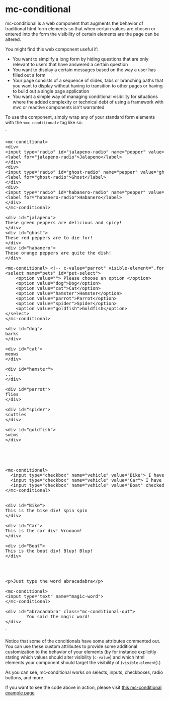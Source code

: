 # mc-conditional

mc-conditional is a web component that augments the behavior of traditional html form elements so that when certain values are chosen or entered into the form the visibility of certain elements are the page can be altered.

You might find this web component useful if:

- You want to simplify a long form by hiding questions that are only relevant to users that have answered a certain question
- You want to display a certain messages based on the way a user has filled out a form
- Your page consists of a sequence of slides, tabs or branching paths that you want to display without having to transition to other pages or having to build out a single page application
- You want a simple way of managing conditional visibility for situations where the added complexity or technical debt of using a framework with mvc or reactive components isn't warranted

To use the component, simply wrap any of your standard form elements with the `<mc-conditional>` tag like so:

`
<pre>
&lt;mc-conditional&gt;
&lt;div&gt;
&lt;input type="radio" id="jalapeno-radio" name="pepper" value="jalapeno"&gt;
&lt;label for="jalapeno-radio"&gt;Jalapeno&lt;/label&gt;
&lt;/div&gt;
&lt;div&gt;
&lt;input type="radio" id="ghost-radio" name="pepper" value="ghost"&gt;
&lt;label for="ghost-radio"&gt;Ghost&lt;/label&gt;
&lt;/div&gt;
&lt;div&gt;
&lt;input type="radio" id="habanero-radio" name="pepper" value="habanero"&gt;
&lt;label for="habanero-radio"&gt;Habanero&lt;/label&gt;
&lt;/div&gt;
&lt;/mc-conditional&gt;

&lt;div id="jalapeno"&gt;
These green peppers are delicious and spicy!
&lt;/div&gt;
&lt;div id="ghost"&gt;
These red peppers are to die for!
&lt;/div&gt;
&lt;div id="habanero"&gt;
These orange peppers are quite the dish!
&lt;/div&gt;

&lt;mc-conditional&gt; &lt;!-- c-value="parrot" visible-element=".form-controls"&gt; --&gt;
&lt;select name="pets" id="pet-select"&gt;
    &lt;option value=""&gt; Please choose an option &lt;/option&gt;
    &lt;option value="dog"&gt;Dog&lt;/option&gt;
    &lt;option value="cat"&gt;Cat&lt;/option&gt;
    &lt;option value="hamster"&gt;Hamster&lt;/option&gt;
    &lt;option value="parrot"&gt;Parrot&lt;/option&gt;
    &lt;option value="spider"&gt;Spider&lt;/option&gt;
    &lt;option value="goldfish"&gt;Goldfish&lt;/option&gt;
&lt;/select&gt;
&lt;/mc-conditional&gt;

&lt;div id="dog"&gt;
barks
&lt;/div&gt;

&lt;div id="cat"&gt;
meows
&lt;/div&gt;

&lt;div id="hamster"&gt;
...
&lt;/div&gt;

&lt;div id="parrot"&gt;
flies
&lt;/div&gt;

&lt;div id="spider"&gt;
scuttles
&lt;/div&gt;

&lt;div id="goldfish"&gt;
swims
&lt;/div&gt;





&lt;mc-conditional&gt;
  &lt;input type="checkbox" name="vehicle" value="Bike"&gt; I have a bike&lt;br&gt;
  &lt;input type="checkbox" name="vehicle" value="Car"&gt; I have a car&lt;br&gt;
  &lt;input type="checkbox" name="vehicle" value="Boat" checked&gt; I have a boat&lt;br&gt;
&lt;/mc-conditional&gt;


&lt;div id="Bike"&gt;
This is the bike div! spin spin
&lt;/div&gt;

&lt;div id="Car"&gt;
This is the car div! Vroooom!
&lt;/div&gt;

&lt;div id="Boat"&gt;
This is the boat div! Blup! Blup!
&lt;/div&gt;




&lt;p&gt;Just type the word abracadabra&lt;/p&gt;

&lt;mc-conditional&gt;
&lt;input type="text" name="magic-word"&gt;
&lt;/mc-conditional&gt;

&lt;div id="abracadabra" class="mc-conditional-out"&gt;
        You said the magic word!
&lt;/div&gt;
</pre>
`

Notice that some of the conditionals have some attributes commented out. You can use these custom attributes to provide some additional customization to the behavior of your elements (by for instance explicitly stating which values should alter visibility (`c-value`) and which html elements your component should target the visibility of (`visible-element`).)

As you can see, mc-conditional works on selects, inputs, checkboxes, radio buttons, and more.

If you want to see the code above in action, please visit [this mc-conditional example page](https://matthewscottconroy.github.io/mc-conditional/) 
